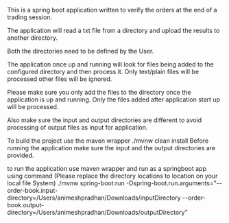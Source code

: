 This is a spring boot application written to verify the orders at the end of a trading session.

The application will read a txt file from a directory and upload the results to another directory.

Both the directories need to be defined by the User.

The application once up and running will look for files being added to the configured directory and then process it.
Only text/plain files will be processed other files will be ignored.

Please make sure you only add the files to the directory once the application is up and running. 
Only the files added after application start up will be processed.

Also make sure the input and output directories are different to avoid processing of output files as input for application.


To build the project use the maven wrapper ./mvnw clean install
Before running the application make sure the input and the output directories are provided.

to run the application use maven wrapper and run as a springboot app using command (Please replace the directory locations to location on your local file System)
./mvnw spring-boot:run -Dspring-boot.run.arguments="--order-book.input-directory=/Users/animeshpradhan/Downloads/inputDirectory --order-book.output-directory=/Users/animeshpradhan/Downloads/outputDirectory"